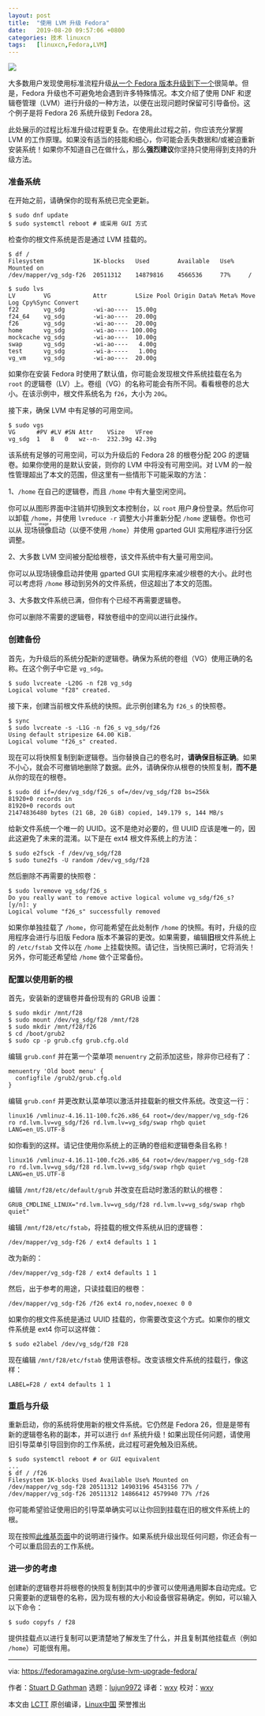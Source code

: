 ```yaml
---
layout: post
title:	"使用 LVM 升级 Fedora"
date:	2019-08-20 09:57:06 +0800 
categories:	技术 linuxcn 
tags:	[linuxcn,Fedora,LVM]
---
```



![](/Asserts/Images//attachment/album/201908/20/095709br7vxgnnq52ummv8.jpg)


大多数用户发现使用标准流程升级[从一个 Fedora 版本升级到下一个](https://fedoramagazine.org/upgrading-fedora-27-fedora-28/)很简单。但是，Fedora 升级也不可避免地会遇到许多特殊情况。本文介绍了使用 DNF 和逻辑卷管理（LVM）进行升级的一种方法，以便在出现问题时保留可引导备份。这个例子是将 Fedora 26 系统升级到 Fedora 28。


此处展示的过程比标准升级过程更复杂。在使用此过程之前，你应该充分掌握 LVM 的工作原理。如果没有适当的技能和细心，你可能会丢失数据和/或被迫重新安装系统！如果你不知道自己在做什么，那么**强烈建议**你坚持只使用得到支持的升级方法。


### 准备系统


在开始之前，请确保你的现有系统已完全更新。



```
$ sudo dnf update
$ sudo systemctl reboot # 或采用 GUI 方式
```

检查你的根文件系统是否是通过 LVM 挂载的。



```
$ df /
Filesystem              1K-blocks   Used        Available   Use%    Mounted on
/dev/mapper/vg_sdg-f26  20511312    14879816    4566536     77%     /

$ sudo lvs
LV        VG            Attr        LSize Pool Origin Data% Meta% Move Log Cpy%Sync Convert
f22       vg_sdg        -wi-ao----  15.00g
f24_64    vg_sdg        -wi-ao----  20.00g
f26       vg_sdg        -wi-ao----  20.00g
home      vg_sdg        -wi-ao---- 100.00g
mockcache vg_sdg        -wi-ao----  10.00g
swap      vg_sdg        -wi-ao----   4.00g
test      vg_sdg        -wi-a-----   1.00g
vg_vm     vg_sdg        -wi-ao----  20.00g
```

如果你在安装 Fedora 时使用了默认值，你可能会发现根文件系统挂载在名为 `root` 的逻辑卷（LV）上。卷组（VG）的名称可能会有所不同。看看根卷的总大小。在该示例中，根文件系统名为 `f26`，大小为 `20G`。


接下来，确保 LVM 中有足够的可用空间。



```
$ sudo vgs
VG      #PV #LV #SN Attr    VSize   VFree
vg_sdg  1   8   0   wz--n-  232.39g 42.39g
```

该系统有足够的可用空间，可以为升级后的 Fedora 28 的根卷分配 20G 的逻辑卷。如果你使用的是默认安装，则你的 LVM 中将没有可用空间。对 LVM 的一般性管理超出了本文的范围，但这里有一些情形下可能采取的方法：


1、`/home` 在自己的逻辑卷，而且 `/home` 中有大量空闲空间。


你可以从图形界面中注销并切换到文本控制台，以 `root` 用户身份登录。然后你可以卸载 `/home`，并使用 `lvreduce -r` 调整大小并重新分配 `/home` 逻辑卷。你也可以从<ruby> 现场镜像 <rt>  Live image </rt></ruby>启动（以便不使用 `/home`）并使用 gparted GUI 实用程序进行分区调整。


2、大多数 LVM 空间被分配给根卷，该文件系统中有大量可用空间。


你可以从现场镜像启动并使用 gparted GUI 实用程序来减少根卷的大小。此时也可以考虑将 `/home` 移动到另外的文件系统，但这超出了本文的范围。


3、大多数文件系统已满，但你有个已经不再需要逻辑卷。


你可以删除不需要的逻辑卷，释放卷组中的空间以进行此操作。


### 创建备份


首先，为升级后的系统分配新的逻辑卷。确保为系统的卷组（VG）使用正确的名称。在这个例子中它是 `vg_sdg`。



```
$ sudo lvcreate -L20G -n f28 vg_sdg
Logical volume "f28" created.
```

接下来，创建当前根文件系统的快照。此示例创建名为 `f26_s` 的快照卷。



```
$ sync
$ sudo lvcreate -s -L1G -n f26_s vg_sdg/f26
Using default stripesize 64.00 KiB.
Logical volume "f26_s" created.
```

现在可以将快照复制到新逻辑卷。当你替换自己的卷名时，**请确保目标正确**。如果不小心，就会不可撤销地删除了数据。此外，请确保你从根卷的快照复制，**而不是**从你的现在的根卷。



```
$ sudo dd if=/dev/vg_sdg/f26_s of=/dev/vg_sdg/f28 bs=256k
81920+0 records in
81920+0 records out
21474836480 bytes (21 GB, 20 GiB) copied, 149.179 s, 144 MB/s
```

给新文件系统一个唯一的 UUID。这不是绝对必要的，但 UUID 应该是唯一的，因此这避免了未来的混淆。以下是在 ext4 根文件系统上的方法：



```
$ sudo e2fsck -f /dev/vg_sdg/f28
$ sudo tune2fs -U random /dev/vg_sdg/f28
```

然后删除不再需要的快照卷：



```
$ sudo lvremove vg_sdg/f26_s
Do you really want to remove active logical volume vg_sdg/f26_s? [y/n]: y
Logical volume "f26_s" successfully removed
```

如果你单独挂载了 `/home`，你可能希望在此处制作 `/home` 的快照。有时，升级的应用程序会进行与旧版 Fedora 版本不兼容的更改。如果需要，编辑**旧**根文件系统上的 `/etc/fstab` 文件以在 `/home` 上挂载快照。请记住，当快照已满时，它将消失！另外，你可能还希望给 `/home` 做个正常备份。


### 配置以使用新的根


首先，安装新的逻辑卷并备份现有的 GRUB 设置：



```
$ sudo mkdir /mnt/f28
$ sudo mount /dev/vg_sdg/f28 /mnt/f28
$ sudo mkdir /mnt/f28/f26
$ cd /boot/grub2
$ sudo cp -p grub.cfg grub.cfg.old
```

编辑 `grub.conf` 并在第一个菜单项 `menuentry` 之前添加这些，除非你已经有了：



```
menuentry 'Old boot menu' {
  configfile /grub2/grub.cfg.old
}
```

编辑 `grub.conf` 并更改默认菜单项以激活并挂载新的根文件系统。改变这一行：



```
linux16 /vmlinuz-4.16.11-100.fc26.x86_64 root=/dev/mapper/vg_sdg-f26 ro rd.lvm.lv=vg_sdg/f26 rd.lvm.lv=vg_sdg/swap rhgb quiet LANG=en_US.UTF-8
```

如你看到的这样。请记住使用你系统上的正确的卷组和逻辑卷条目名称！



```
linux16 /vmlinuz-4.16.11-100.fc26.x86_64 root=/dev/mapper/vg_sdg-f28 ro rd.lvm.lv=vg_sdg/f28 rd.lvm.lv=vg_sdg/swap rhgb quiet LANG=en_US.UTF-8
```

编辑 `/mnt/f28/etc/default/grub` 并改变在启动时激活的默认的根卷：



```
GRUB_CMDLINE_LINUX="rd.lvm.lv=vg_sdg/f28 rd.lvm.lv=vg_sdg/swap rhgb quiet"
```

编辑 `/mnt/f28/etc/fstab`，将挂载的根文件系统从旧的逻辑卷：



```
/dev/mapper/vg_sdg-f26 / ext4 defaults 1 1
```

改为新的：



```
/dev/mapper/vg_sdg-f28 / ext4 defaults 1 1
```

然后，出于参考的用途，只读挂载旧的根卷：



```
/dev/mapper/vg_sdg-f26 /f26 ext4 ro,nodev,noexec 0 0
```

如果你的根文件系统是通过 UUID 挂载的，你需要改变这个方式。如果你的根文件系统是 ext4 你可以这样做：



```
$ sudo e2label /dev/vg_sdg/f28 F28
```

现在编辑 `/mnt/f28/etc/fstab` 使用该卷标。改变该根文件系统的挂载行，像这样：



```
LABEL=F28 / ext4 defaults 1 1
```

### 重启与升级


重新启动，你的系统将使用新的根文件系统。它仍然是 Fedora 26，但是是带有新的逻辑卷名称的副本，并可以进行 `dnf` 系统升级！如果出现任何问题，请使用旧引导菜单引导回到你的工作系统，此过程可避免触及旧系统。



```
$ sudo systemctl reboot # or GUI equivalent
...
$ df / /f26
Filesystem 1K-blocks Used Available Use% Mounted on
/dev/mapper/vg_sdg-f28 20511312 14903196 4543156 77% /
/dev/mapper/vg_sdg-f26 20511312 14866412 4579940 77% /f26
```

你可能希望验证使用旧的引导菜单确实可以让你回到挂载在旧的根文件系统上的根。


现在按照[此维基页面](https://fedoraproject.org/wiki/DNF_system_upgrade)中的说明进行操作。如果系统升级出现任何问题，你还会有一个可以重启回去的工作系统。


### 进一步的考虑


创建新的逻辑卷并将根卷的快照复制到其中的步骤可以使用通用脚本自动完成。它只需要新的逻辑卷的名称，因为现有根的大小和设备很容易确定。例如，可以输入以下命令：



```
$ sudo copyfs / f28
```

提供挂载点以进行复制可以更清楚地了解发生了什么，并且复制其他挂载点（例如 `/home`）可能很有用。




---


via: <https://fedoramagazine.org/use-lvm-upgrade-fedora/>


作者：[Stuart D Gathman](https://fedoramagazine.org/author/sdgathman/) 选题：[lujun9972](https://github.com/lujun9972) 译者：[wxy](https://github.com/wxy) 校对：[wxy](https://github.com/wxy)


本文由 [LCTT](https://github.com/LCTT/TranslateProject) 原创编译，[Linux中国](https://linux.cn/) 荣誉推出
